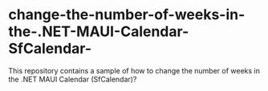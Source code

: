 # change-the-number-of-weeks-in-the-.NET-MAUI-Calendar-SfCalendar-
This repository contains a sample of how to change the number of weeks in the .NET MAUI Calendar (SfCalendar)?

